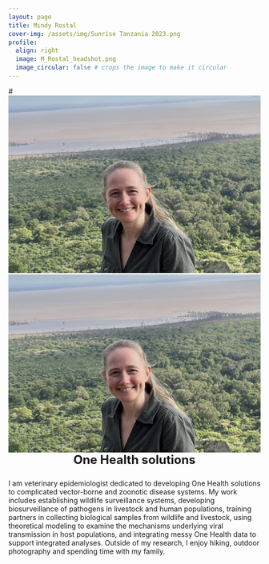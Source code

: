 ```yaml
---
layout: page
title: Mindy Rostal
cover-img: /assets/img/Sunrise Tanzania 2023.png
profile:
  align: right
  image: M_Rostal_headshot.png
  image_circular: false # crops the image to make it circular
---
```

#![](/assets/img/M_Rostal_headshot.png)
<img style="float:right" src="/assets/img/M_Rostal_headshot.png" />
<p style="text-align: center; font-size: 24px; font-weight: bold;">One Health solutions</p>

I am veterinary epidemiologist dedicated to developing One Health solutions to complicated vector-borne and zoonotic disease systems. My work includes establishing wildlife surveillance systems, developing biosurveillance of pathogens in livestock and human populations, training partners in collecting biological samples from wildlife and livestock, using theoretical modeling to examine the mechanisms underlying viral transmission in host populations, and integrating messy One Health data to support integrated analyses. Outside of my research, I enjoy hiking, outdoor photography and spending time with my family.

